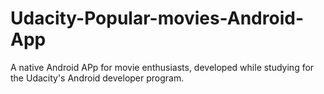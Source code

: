 # Udacity-Popular-movies-Android-App
A native Android APp for movie enthusiasts, developed while studying for the Udacity's Android developer program.
